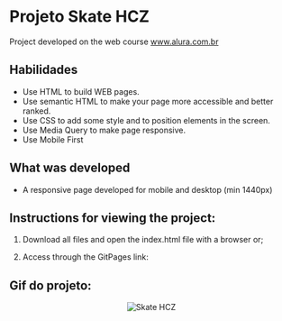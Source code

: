 # Projeto Skate HCZ
Project developed on the web course www.alura.com.br

## Habilidades

- Use HTML to build WEB pages.
- Use semantic HTML to make your page more accessible and better ranked.
- Use CSS to add some style and to position elements in the screen. 
- Use Media Query to make page responsive.
- Use Mobile First 


## What was developed

- A responsive page developed for mobile and desktop (min 1440px)

## Instructions for viewing the project:

1. Download all files and open the index.html file with a browser or;

2. Access through the GitPages link: 

## Gif do projeto:
<p align="center">
  <img  src="" alt="Skate HCZ"/>
</p>

